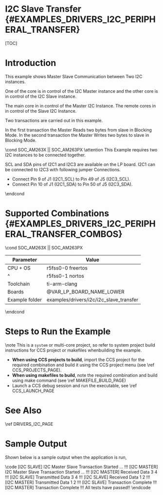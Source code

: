 # I2C Slave Transfer {#EXAMPLES_DRIVERS_I2C_PERIPHERAL_TRANSFER}

[TOC]

# Introduction

This example shows Master Slave Communication between Two I2C instances.

One of the core is in control of the I2C Master instance and the other core is in control of the I2C Slave instance.

The main core in in control of the Master I2C Instance.
The remote cores in in control of the Slave I2C Instance.

Two transactions are carried out in this example.

In the first transaction the Master Reads two bytes from slave in Blocking Mode.
In the second transaction the Master Writes two bytes to slave in Blocking Mode.


\cond SOC_AM263X || SOC_AM263PX
\attention This Example requires two I2C instances to be connected together.

SCL and SDA pins of I2C1 and I2C3 are available on the LP board.
I2C1 can be connected to I2C3 with following jumper Connections.

 - Connect Pin 9 of J1 (I2C1_SCL) to Pin 49 of J5 (I2C3_SCL).
 - Connect Pin 10 of J1 (I2C1_SDA) to Pin 50 of J5 (I2C3_SDA).

\endcond

# Supported Combinations {#EXAMPLES_DRIVERS_I2C_PERIPHERAL_TRANSFER_COMBOS}

\cond SOC_AM263X || SOC_AM263PX

 Parameter      | Value
 ---------------|-----------
 CPU + OS       | r5fss0-0 freertos
 ^              | r5fss0-1 nortos
 Toolchain      | ti-arm-clang
 Boards         | @VAR_LP_BOARD_NAME_LOWER
 Example folder | examples/drivers/i2c/i2c_slave_transfer

\endcond

# Steps to Run the Example

\note This is a `system` or multi-core project, so refer to system project build instructions for CCS project or makefiles whenbuilding the example.

- **When using CCS projects to build**, import the CCS project for the required combination
  and build it using the CCS project menu (see \ref CCS_PROJECTS_PAGE).
- **When using makefiles to build**, note the required combination and build using
  make command (see \ref MAKEFILE_BUILD_PAGE)
- Launch a CCS debug session and run the executable, see \ref CCS_LAUNCH_PAGE

# See Also

\ref DRIVERS_I2C_PAGE

# Sample Output

Shown below is a sample output when the application is run,

\code
[I2C SLAVE] I2C Master Slave Transaction Started ... !!!
[I2C MASTER] I2C Master Slave Transaction Started ... !!!
[I2C MASTER] Received Data 3 4 !!!
[I2C SLAVE] Transmitted Data 3 4 !!!
[I2C SLAVE] Received Data 1 2 !!!
[I2C MASTER] Transmitted Data 1 2 !!!
[I2C SLAVE] Transaction Complete !!!
[I2C MASTER] Transaction Complete !!!
All tests have passed!!
\endcode

